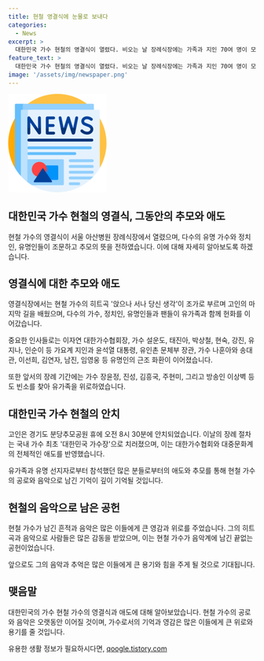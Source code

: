 ```yaml
---
title: 현철 영결식에 눈물로 보내다
categories:
  - News
excerpt: >
  대한민국 가수 현철의 영결식이 열렸다. 비오는 날 장례식장에는 가족과 지인 70여 명이 모여 히트곡을 불렀고, 가수 이자연, 설운도, 태진아, 박상철 등의 유명가수와 윤석열 대통령, 가수 나훈아, 송대관, 이선희 등이 참석했다. 현철은 경기도 분당추모공원에 안치되었으며, 대한가수협회는 이번 장례를 통해 전체 음악계가 애도하고자 대한민국 가수장으로 치뤄졌다.
feature_text: >
  대한민국 가수 현철의 영결식이 열렸다. 비오는 날 장례식장에는 가족과 지인 70여 명이 모여 히트곡을 불렀고, 가수 이자연, 설운도, 태진아, 박상철 등의 유명가수와 윤석열 대통령, 가수 나훈아, 송대관, 이선희 등이 참석했다. 현철은 경기도 분당추모공원에 안치되었으며, 대한가수협회는 이번 장례를 통해 전체 음악계가 애도하고자 대한민국 가수장으로 치뤄졌다.
image: '/assets/img/newspaper.png'
---
```


<p><img src="/assets/img/newspaper.png" alt="kimp 속보" /></p>

<h2 data-ke-size="size26">대한민국 가수 현철의 영결식, 그동안의 추모와 애도</h2>

<p>현철 가수의 영결식이 서울 아산병원 장례식장에서 열렸으며, 다수의 유명 가수와 정치인, 유명인들이 조문하고 추모의 뜻을 전하였습니다. 이에 대해 자세히 알아보도록 하겠습니다.</p>

<p data-ke-size="size16"></p>

<h2 data-ke-size="size26">영결식에 대한 추모와 애도</h2>

<p>영결식장에서는 현철 가수의 히트곡 '앉으나 서나 당신 생각'이 조가로 부르며 고인의 마지막 길을 배웠으며, 다수의 가수, 정치인, 유명인들과 팬들이 유가족과 함께 헌화를 이어갔습니다.</p>

<p>중요한 인사들로는 이자연 대한가수협회장, 가수 설운도, 태진아, 박상철, 현숙, 강진, 유지나, 인순이 등 가요계 지인과 윤석열 대통령, 유인촌 문체부 장관, 가수 나훈아와 송대관, 이선희, 김연자, 남진, 임영웅 등 유명인의 근조 화환이 이어졌습니다.</p>

<p>또한 앞서의 장례 기간에는 가수 장윤정, 진성, 김흥국, 주현미, 그리고 방송인 이상벽 등도 빈소를 찾아 유가족을 위로하였습니다.</p>

<p data-ke-size="size16"></p>

<h2 data-ke-size="size26">대한민국 가수 현철의 안치</h2>

<p>고인은 경기도 분당추모공원 휴에 오전 8시 30분에 안치되었습니다. 이날의 장례 절차는 국내 가수 최초 '대한민국 가수장'으로 치러졌으며, 이는 대한가수협회와 대중문화계의 전체적인 애도를 반영했습니다.</p>

<p>유가족과 유명 선지자로부터 참석했던 많은 분들로부터의 애도와 추모를 통해 현철 가수의 공로와 음악으로 남긴 기억이 깊이 기억될 것입니다.</p>

<p data-ke-size="size16"></p>

<h2 data-ke-size="size26">현철의 음악으로 남은 공헌</h2>

<p>현철 가수가 남긴 흔적과 음악은 많은 이들에게 큰 영감과 위로를 주었습니다. 그의 히트곡과 음악으로 사람들은 많은 감동을 받았으며, 이는 현철 가수가 음악계에 남긴 끝없는 공헌이었습니다.</p>

<p>앞으로도 그의 음악과 추억은 많은 이들에게 큰 용기와 힘을 주게 될 것으로 기대됩니다.</p>

<h2 data-ke-size="size26">맺음말</h2>

<p>대한민국의 가수 현철 가수의 영결식과 애도에 대해 알아보았습니다. 현철 가수의 공로와 음악은 오랫동안 이어질 것이며, 가수로서의 기억과 영감은 많은 이들에게 큰 위로와 용기를 줄 것입니다.</p>

<p data-ke-size="size16"></p>
유용한 생활 정보가 필요하시다면, <a href="https://qoogle.tistory.com" rel="dofollow">qoogle.tistory.com</a>


